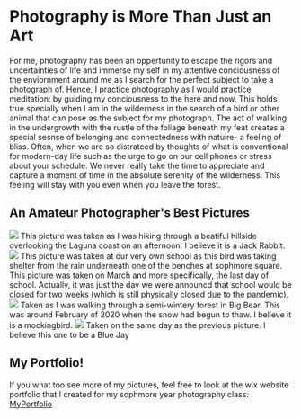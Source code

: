# **Photography is More Than Just an Art**
For me, photography has been an oppertunity to escape the rigors and uncertainties of life and immerse my self in my attentive conciousness of the enviornment around me as I search for the perfect subject to take a photograph of. Hence, I practice photography as I would practice meditation: by guiding my conciousness to the here and now. This holds true specially when I am in the wilderness in the search of a bird or other animal that can pose as the subject for my photograph. The act of waliking in the undergrowth with the rustle of the foliage beneath my feat creates a special sesnse of belonging and connectedness with natuire- a feeling of bliss. Often, when we are so distratced by thoughts of what is conventional for modern-day life such as the urge to go on our cell phones or stress about your schedule. We never really take the time to appreciate and capture a moment of time in the absolute serenity of the wilderness. This feeling will stay with you even when you leave the forest. 
## An Amateur Photographer's Best Pictures
![](IMG_8986.JPG)
This picture was taken as I was hiking through a beatiful hillside overlooking the Laguna coast on an afternoon. I believe it is a Jack Rabbit.
![](IMG_8513%20(3).jpg)
This picture was taken at our very own school as this bird was taking shelter from the rain underneath one of the benches at sophmore square. This picture was taken on March and more specifically, the last day of school. Actually, it was just the day we were announcd that school would be closed for two weeks (which is still physically closed due to the pandemic). 
![](IMG_8277%20(4).jpg)
Taken as I was walking through a semi-wintery forest in Big Bear. This was around February of 2020 when the snow had begun to thaw. I believe it is a mockingbird.
![](IMG_8286%20(2).jpg)
Taken on the same day as the previous picture. I believe this one to be a Blue Jay
## My Portfolio!
If you wnat too see more of my pictures, feel free to look at the wix website portfolio that I created for my sophmore year photography class: 
[MyPortfolio](https://chirannd1432.wixsite.com/mysite)
